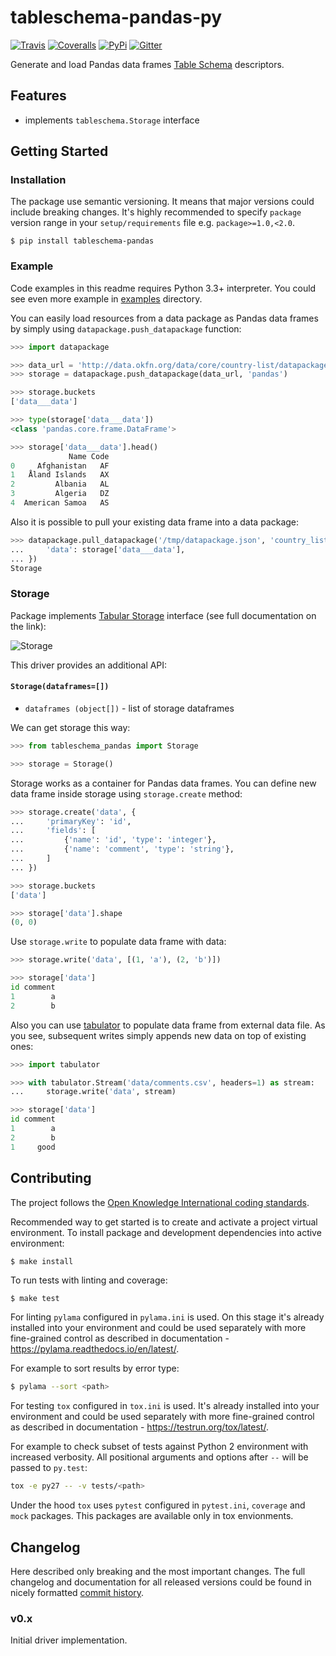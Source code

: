 # tableschema-pandas-py

[![Travis](https://img.shields.io/travis/frictionlessdata/tableschema-pandas-py/master.svg)](https://travis-ci.org/frictionlessdata/tableschema-pandas-py)
[![Coveralls](http://img.shields.io/coveralls/frictionlessdata/tableschema-pandas-py.svg?branch=master)](https://coveralls.io/r/frictionlessdata/tableschema-pandas-py?branch=master)
[![PyPi](https://img.shields.io/pypi/v/tableschema-pandas.svg)](https://pypi.python.org/pypi/jsontableschema-pandas)
[![Gitter](https://img.shields.io/gitter/room/frictionlessdata/chat.svg)](https://gitter.im/frictionlessdata/chat)

Generate and load Pandas data frames [Table Schema](http://specs.frictionlessdata.io/table-schema/) descriptors.

## Features

- implements `tableschema.Storage` interface

## Getting Started

### Installation

The package use semantic versioning. It means that major versions  could include breaking changes. It's highly recommended to specify `package` version range in your `setup/requirements` file e.g. `package>=1.0,<2.0`.

```
$ pip install tableschema-pandas
```

### Example

Code examples in this readme requires Python 3.3+ interpreter. You could see even more example in [examples](https://github.com/frictionlessdata/tableschema-pandas-py/tree/master/examples) directory.

You can easily load resources from a data package as Pandas data frames by simply using `datapackage.push_datapackage` function:

```python
>>> import datapackage

>>> data_url = 'http://data.okfn.org/data/core/country-list/datapackage.json'
>>> storage = datapackage.push_datapackage(data_url, 'pandas')

>>> storage.buckets
['data___data']

>>> type(storage['data___data'])
<class 'pandas.core.frame.DataFrame'>

>>> storage['data___data'].head()
             Name Code
0     Afghanistan   AF
1   Åland Islands   AX
2         Albania   AL
3         Algeria   DZ
4  American Samoa   AS
```

Also it is possible to pull your existing data frame into a data package:

```python
>>> datapackage.pull_datapackage('/tmp/datapackage.json', 'country_list', 'pandas', tables={
...     'data': storage['data___data'],
... })
Storage
```

### Storage

Package implements [Tabular Storage](https://github.com/frictionlessdata/tableschema-py#storage) interface (see full documentation on the link):

![Storage](https://i.imgur.com/RQgrxqp.png)

This driver provides an additional API:

#### `Storage(dataframes=[])`

- `dataframes (object[])` - list of storage dataframes

We can get storage this way:

```python
>>> from tableschema_pandas import Storage

>>> storage = Storage()
```

Storage works as a container for Pandas data frames. You can define new data frame inside storage using `storage.create` method:

```python
>>> storage.create('data', {
...     'primaryKey': 'id',
...     'fields': [
...         {'name': 'id', 'type': 'integer'},
...         {'name': 'comment', 'type': 'string'},
...     ]
... })

>>> storage.buckets
['data']

>>> storage['data'].shape
(0, 0)
```

Use `storage.write` to populate data frame with data:

```python
>>> storage.write('data', [(1, 'a'), (2, 'b')])

>>> storage['data']
id comment
1        a
2        b
```

Also you can use [tabulator](https://github.com/frictionlessdata/tabulator-py) to populate data frame from external data file. As you see, subsequent writes simply appends new data on top of existing ones:

```python
>>> import tabulator

>>> with tabulator.Stream('data/comments.csv', headers=1) as stream:
...     storage.write('data', stream)

>>> storage['data']
id comment
1        a
2        b
1     good
```

## Contributing

The project follows the [Open Knowledge International coding standards](https://github.com/okfn/coding-standards).

Recommended way to get started is to create and activate a project virtual environment.
To install package and development dependencies into active environment:

```
$ make install
```

To run tests with linting and coverage:

```bash
$ make test
```

For linting `pylama` configured in `pylama.ini` is used. On this stage it's already
installed into your environment and could be used separately with more fine-grained control
as described in documentation - https://pylama.readthedocs.io/en/latest/.

For example to sort results by error type:

```bash
$ pylama --sort <path>
```

For testing `tox` configured in `tox.ini` is used.
It's already installed into your environment and could be used separately with more fine-grained control as described in documentation - https://testrun.org/tox/latest/.

For example to check subset of tests against Python 2 environment with increased verbosity.
All positional arguments and options after `--` will be passed to `py.test`:

```bash
tox -e py27 -- -v tests/<path>
```

Under the hood `tox` uses `pytest` configured in `pytest.ini`, `coverage`
and `mock` packages. This packages are available only in tox envionments.

## Changelog

Here described only breaking and the most important changes. The full changelog and documentation for all released versions could be found in nicely formatted [commit history](https://github.com/frictionlessdata/tableschema-pandas-py/commits/master).

### v0.x

Initial driver implementation.
